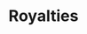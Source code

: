 ---
title: Royalties
excerpt: ''
deprecated: false
hidden: false
metadata:
  title: ''
  description: ''
  robots: index
next:
  description: ''
---